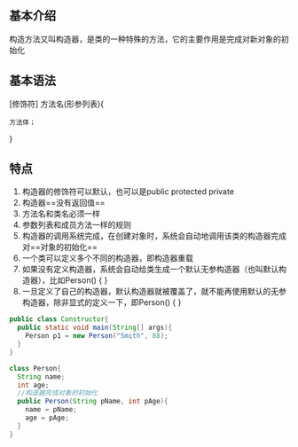 ## 基本介绍

构造方法又叫构造器，是类的一种特殊的方法，它的主要作用是完成对新对象的初始化

## 基本语法

[修饰符] 方法名(形参列表){

	方法体；

}

## 特点

1. 构造器的修饰符可以默认，也可以是public protected private
2. 构造器==没有返回值==
3. 方法名和类名必须一样
4. 参数列表和成员方法一样的规则
5. 构造器的调用系统完成，在创建对象时，系统会自动地调用该类的构造器完成对==对象的初始化==
6. 一个类可以定义多个不同的构造器，即构造器重载
7. 如果没有定义构造器，系统会自动给类生成一个默认无参构造器（也叫默认构造器），比如Person() { }
8. 一旦定义了自己的构造器，默认构造器就被覆盖了，就不能再使用默认的无参构造器，除非显式的定义一下，即Person() { }

```java
public class Constructor{
  public static void main(String[] args){
    Person p1 = new Person("Smith", 88);
  }
}

class Person{
  String name;
  int age;
  //构造器完成对象的初始化
  public Person(String pName, int pAge){
    name = pName;
    age = pAge;
  }
}
```